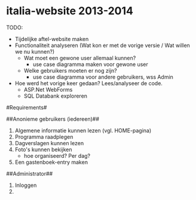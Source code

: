 italia-website 2013-2014
========================

TODO:

- Tijdelijke aftel-website maken
- Functionaliteit analyseren (Wat kon er met de vorige versie / Wat willen we nu kunnen?)
	- Wat moet een gewone user allemaal kunnen?
		- use case diagramma maken voor gewone user
	- Welke gebruikers moeten er nog zijn?
		- use case diagramma voor andere gebruikers, wss Admin
- Hoe werd het vorige keer gedaan? Lees/analyseer de code.
	- ASP.Net WebForms
	- SQL Databank exploreren



#Requirements#

##Anonieme gebruikers (iedereen)##

1. Algemene informatie kunnen lezen (vgl. HOME-pagina)
2. Programma raadplegen
3. Dagverslagen kunnen lezen
4. Foto's kunnen bekijken
	- hoe organiseerd? Per dag?
5. Een gastenboek-entry maken

##Administrator##

1. Inloggen
2.  
 